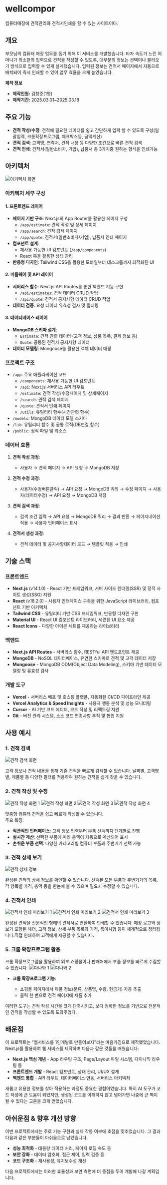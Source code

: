 # wellcompor

컴퓨터매장에 견적관리와 견적서인쇄를 할 수 있는 사이트이다.

## 개요

부모님의 컴퓨터 매장 업무를 돕기 위해 이 서비스를 개발했습니다. 타자 속도가 느린 어머니가 최소한의 입력으로 견적을 작성할 수 있도록, 대부분의 정보는 선택이나 불러오기 방식으로 입력할 수 있게 설계했습니다. 입력된 정보는 견적서 페이지에서 자동으로 배치되어 즉시 인쇄할 수 있어 업무 효율을 크게 높였습니다.

**제작 정보**

- **제작인원:** 김창준(1명)
- **제작기간:** 2025.03.01~2025.03.18

## 주요 기능

- **견적 작성/수정**: 견적에 필요한 데이터를 쉽고 간단하게 입력 할 수 있도록 구성(일괄입력, 크롬확장프로그램, 체크박스등, 금액계산)
- **견적 검색**: 고객명, 연락처, 견적 내용 등 다양한 조건으로 빠른 견적 검색
- **견적 인쇄**: 견적서(일반소비자, 기업), 납품서 총 3가지중 원하는 형식을 인쇄가능

## 아키텍처

![아키텍처 화면](/public/readme/architecture.png)

### 아키텍처 세부 구성

#### 1. 프론트엔드 레이어

- **페이지 기반 구조**: Next.js의 App Router를 활용한 페이지 구성
  - `/app/estimate`: 견적 작성 및 상세 페이지
  - `/app/search`: 견적 검색 페이지
  - `/app/quote`: 견적서(일반소비자/기업), 납품서 인쇄 페이지
- **컴포넌트 설계**:
  - 재사용 가능한 UI 컴포넌트 (`/app/components`)
  - React 훅을 활용한 상태 관리
- **반응형 디자인**: Tailwind CSS를 활용한 모바일부터 데스크톱까지 최적화된 UI

#### 2. 미들웨어 및 API 레이어

- **서버리스 함수**: Next.js API Routes를 통한 백엔드 기능 구현
  - `/api/estimates`: 견적 데이터 CRUD 작업
  - `/api/quote`: 견적서 공지사항 데이터 CRUD 작업
- **데이터 검증**: 요청 데이터 유효성 검사 및 필터링

#### 3. 데이터베이스 레이어

- **MongoDB 스키마 설계**:
  - `Estimate`: 견적 관련 데이터 (고객 정보, 상품 목록, 결제 정보 등)
  - `Quote`: 공통된 견적서 공지사항 데이터
- **데이터 모델링**: Mongoose를 활용한 객체 데이터 매핑

### 프로젝트 구조

- `/app`: 주요 애플리케이션 코드
  - `/components`: 재사용 가능한 UI 컴포넌트
  - `/api`: Next.js 서버리스 API 라우트
  - `/estimate`: 견적 작성/수정페이지 및 상세페이지
  - `/search`: 견적 검색 페이지
  - `/quote`: 견적서 인쇄 페이지
  - `/utils`: 유틸리티 함수(시간관련 함수)
- `/models`: MongoDB 데이터 모델 스키마
- `/lib`: 유틸리티 함수 및 공통 로직(DB연결 함수)
- `/public`: 정적 파일 및 리소스

### 데이터 흐름

1. **견적 작성 과정**:

   - 사용자 → 견적 페이지 → API 요청 → MongoDB 저장

1. **견적 수정 과정**:

   - 사용자(수정버튼클릭) → API 요청 → MongoDB 쿼리 → 수정 페이지 → 사용자(데이터수정) → API 요청 → MongoDB 저장

1. **견적 검색 과정**:

   - 검색 조건 입력 → API 요청 → MongoDB 쿼리 → 결과 반환 → 페이지네이션 적용 → 사용자 인터페이스 표시

1. **견적서 생성 과정**:
   - 견적 데이터 및 공지사항데이터 로드 → 템플릿 적용 → 인쇄

## 기술 스택

### 프론트엔드

- **Next.js** (v14.1.0) - React 기반 프레임워크, 서버 사이드 렌더링(SSR) 및 정적 사이트 생성(SSG) 지원
- **React** (v18.2.0) - 사용자 인터페이스 구축을 위한 JavaScript 라이브러리, 컴포넌트 기반 아키텍처
- **Tailwind CSS** - 유틸리티 기반 CSS 프레임워크, 반응형 디자인 구현
- **Material UI** - React UI 컴포넌트 라이브러리, 세련된 UI 요소 제공
- **React Icons** - 다양한 아이콘 세트를 제공하는 라이브러리

### 백엔드

- **Next.js API Routes** - 서버리스 함수, RESTful API 엔드포인트 제공
- **MongoDB** - NoSQL 데이터베이스, 유연한 스키마로 견적 및 고객 데이터 저장
- **Mongoose** - MongoDB ODM(Object Data Modeling), 스키마 기반 데이터 모델링 및 유효성 검사

### 개발 도구

- **Vercel** - 서버리스 배포 및 호스팅 플랫폼, 자동화된 CI/CD 파이프라인 제공
- **Vercel Analytics & Speed Insights** - 사용자 행동 분석 및 성능 모니터링
- **Cursor** - AI 기반 코드 에디터, 코드 작성 및 리팩토링 지원
- **Git** - 버전 관리 시스템, 소스 코드 변경사항 추적 및 협업 지원

## 사용 예시

### 1. 견적 검색

![견적 검색 화면](/public/readme/search.png)

고객 정보나 견적 내용을 통해 기존 견적을 빠르게 검색할 수 있습니다. 날짜별, 고객명별, 제품별 등 다양한 필터를 적용하여 원하는 견적을 쉽게 찾을 수 있습니다.

### 2. 견적 작성 및 수정

![견적 작성 화면 1](/public/readme/estimate-1.png)
![견적 작성 화면 2](/public/readme/estimate-2.png)
![견적 작성 화면 3](/public/readme/estimate-3.png)
![견적 작성 화면 4](/public/readme/estimate-4.png)

맞춤형 컴퓨터 견적을 쉽고 빠르게 작성할 수 있습니다.  
주요 특징:

- **직관적인 인터페이스**: 고객 정보 입력부터 부품 선택까지 단계별로 진행
- **실시간 계산**: 선택한 부품에 따라 총액이 자동으로 계산되어 표시
- **손쉬운 부품 선택**: 다양한 카테고리별 컴퓨터 부품과 주변기기 선택 가능

### 3. 견적 상세 보기

![견적 상세 정보](/public/readme/detail.png)

완성된 견적의 상세 정보를 확인할 수 있습니다. 선택된 모든 부품과 주변기기의 목록, 각 항목별 가격, 총액 등을 한눈에 볼 수 있으며 필요시 수정할 수 있습니다.

### 4. 견적서 인쇄

![견적서 인쇄 미리보기 1](/public/readme/quote-1.png)
![견적서 인쇄 미리보기 2](/public/readme/quote-2.png)
![견적서 인쇄 미리보기 3](/public/readme/quote-3.png)

완성된 견적을 전문적인 형태의 견적서로 변환하여 인쇄할 수 있습니다. 매장 로고와 정보가 포함된 헤더, 고객 정보, 상세 부품 목록과 가격, 특이사항 등이 체계적으로 정리됩니다.직접 인쇄하여 고객에게 제공할 수 있습니다.

### 5. 크롬 확장프로그램 활용

크롬 확장프로그램을 활용하여 외부 쇼핑몰이나 판매처에서 부품 정보를 빠르게 수집할 수 있습니다.
![다나와 1](/public/readme/danawa-1.png)
![다나와 2](/public/readme/danawa-2.png)

- **크롬 확장프로그램 기능**:

  - 쇼핑몰 페이지에서 제품 정보(분류, 상품명, 수량, 현금가) 자동 추출
  - 클릭 한 번으로 견적 페이지에 제품 추가

이러한 도구는 견적 작성 시간을 크게 단축시키고, 보다 정확한 정보를 기반으로 전문적인 견적을 작성할 수 있도록 도와주었다.

## 배운점

이 프로젝트는 "웹서비스를 1인개발로 만들어보자"라는 마음가짐으로 제작했었습니다. Next.js를 활용하여 웹 서비스를 제작하며 다음과 같은 것들을 배웠습니다:

- **Next.js 핵심 개념** - App 라우팅 구조, Page/Layout 파일 시스템, 다이나믹 라우팅 등
- **프론트엔드 개발** - React 컴포넌트, 상태 관리, UI/UX 설계
- **백엔드 통합** - API 라우트, 데이터베이스 연동, 서버리스 아키텍처

새롭고 유용한 정보를 찾아 적용하는 과정도 중요한 경험이었습니다. 특히 AI 도구가 코드 작성에 큰 도움이 되었지만, 생성된 코드를 이해하지 않고 넘어가면 나중에 큰 벽이 될 수 있다는 교훈을 크게 얻었습니다.

## 아쉬운점 & 향후 개선 방향

이번 프로젝트에서는 주로 기능 구현과 실제 작동 여부에 초점을 맞추었습니다. 그 결과 다음과 같은 부분들이 아쉬움으로 남았습니다:

- **성능 최적화** - 대용량 데이터 처리, 페이지 로딩 속도 등
- **보안 강화** - 데이터 암호화, 접근 제어, 입력 검증 등
- **코드 구조화** - 재사용성, 유지보수성 개선

다음 프로젝트에서는 이러한 효율성과 보안 측면에 더 중점을 두어 개발해 나갈 계획입니다.

